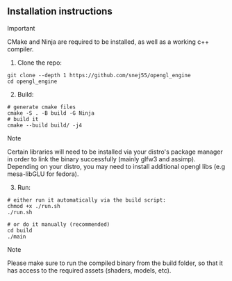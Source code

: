 ## Installation instructions

>[!IMPORTANT]
> CMake and Ninja are required to be installed, as well as a working c++ compiler.

1. Clone the repo:

```
git clone --depth 1 https://github.com/snej55/opengl_engine
cd opengl_engine
```

2. Build:

```
# generate cmake files
cmake -S . -B build -G Ninja
# build it
cmake --build build/ -j4
```


>[!NOTE]
>Certain libraries will need to be installed via your distro's package manager
> in order to link the binary successfully (mainly glfw3 and assimp). Depending on 
> your distro, you may need to install additional opengl libs (e.g mesa-libGLU for fedora).


3. Run:

```
# either run it automatically via the build script:
chmod +x ./run.sh
./run.sh

# or do it manually (recommended)
cd build
./main
```

>[!NOTE]
>Please make sure to run the compiled binary from the build folder,
> so that it has access to the required assets (shaders, models, etc).
